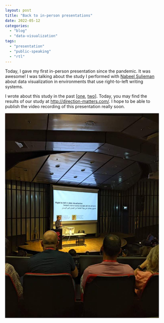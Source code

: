 ```yaml
---
layout: post
title: "Back to in-person presentations"
date: 2022-05-12
categories: 
  - "blog"
  - "data-visualization"
tags: 
  - "presentation"
  - "public-speaking"
  - "rtl"
---
```


Today, I gave my first in-person presentation since the pandemic. It was awesome! I was talking about the study I performed with [Nabeel Sulieman](https://nabeel.dev) about data visualization in environments that use right-to-left writing systems.

I wrote about this study in the past \[[one](https://gorelik.net/2019/05/19/x-axis-direction-in-right-to-left-languages-part-two/), [two](https://gorelik.net/2019/05/19/x-axis-direction-in-right-to-left-languages-part-two/)\]. Today, you may find the results of our study at http://direction-matters.com/. I hope to be able to publish the video recording of this presentation really soon.

![](/assets/images/2022/05/280091873_1057761791501722_8150898068813864255_n.jpg?w=768)

